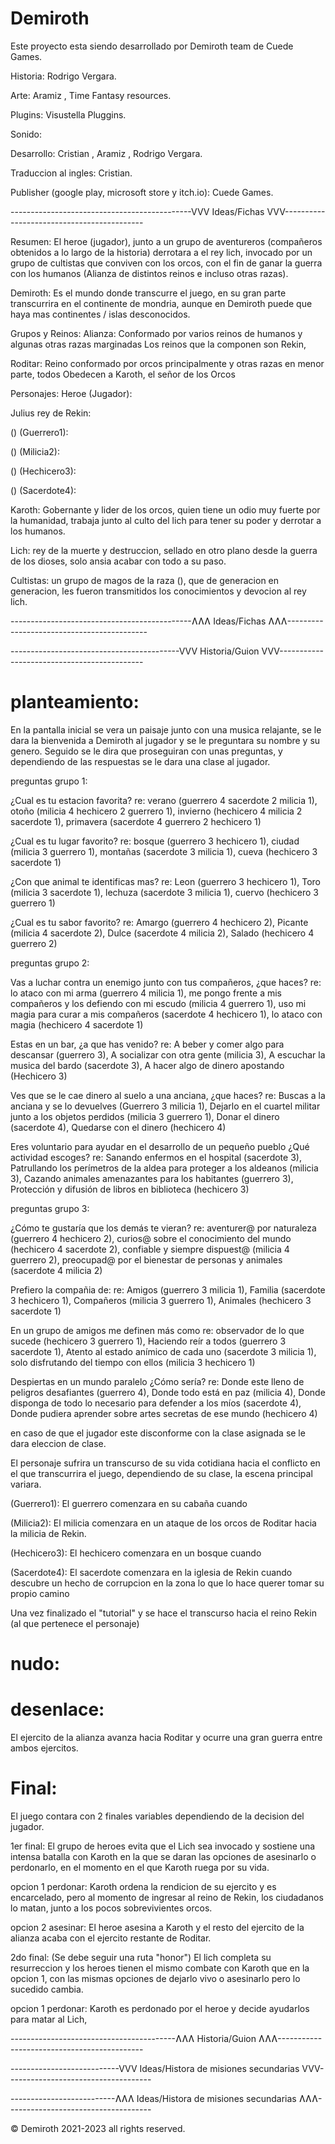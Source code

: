 # Demiroth

Este proyecto esta siendo desarrollado por Demiroth team de Cuede Games.

Historia: Rodrigo Vergara.

Arte: Aramiz , Time Fantasy resources.

Plugins: Visustella Pluggins.

Sonido:

Desarrollo: Cristian  , Aramiz  , Rodrigo Vergara.

Traduccion al ingles: Cristian.

Publisher (google play, microsoft store y itch.io): Cuede Games.

---------------------------------------------VVV Ideas/Fichas VVV-------------------------------------------

Resumen: El heroe (jugador), junto a un grupo de aventureros (compañeros obtenidos a lo largo de la historia) derrotara a el rey lich, invocado por un grupo de cultistas que conviven con los orcos, con el fin de ganar la guerra con los humanos (Alianza de distintos reinos e incluso otras razas).

Demiroth: Es el mundo donde transcurre el juego, en su gran parte transcurrira en el continente de mondria, aunque en Demiroth puede que haya mas continentes / islas desconocidos.

Grupos y Reinos:
Alianza: Conformado por varios reinos de humanos y algunas otras razas marginadas Los reinos que la componen son Rekin, 

Roditar: Reino conformado por orcos principalmente y otras razas en menor parte, todos Obedecen a Karoth, el señor de los Orcos

Personajes:
Heroe (Jugador):

Julius rey de Rekin:

() (Guerrero1):

() (Milicia2):

() (Hechicero3):

() (Sacerdote4):

Karoth: Gobernante y lider de los orcos, quien tiene un odio muy fuerte por la humanidad, trabaja junto al culto del lich para tener su poder y derrotar a los humanos.

Lich: rey de la muerte y destruccion, sellado en otro plano desde la guerra de los dioses, solo ansia acabar con todo a su paso.

Cultistas: un grupo de magos de la raza (), que de generacion en generacion, les fueron transmitidos los conocimientos y devocion al rey lich.

---------------------------------------------ɅɅɅ Ideas/Fichas ɅɅɅ-------------------------------------------

------------------------------------------VVV Historia/Guion VVV--------------------------------------------

# planteamiento: 

En la pantalla inicial se vera un paisaje junto con una musica relajante, se le dara la bienvenida a Demiroth al jugador y se le preguntara su nombre y su genero. Seguido se le dira que proseguiran con unas preguntas, y dependiendo de las respuestas se le dara una clase al jugador.

preguntas grupo 1:

¿Cual es tu estacion favorita? re: verano (guerrero 4 sacerdote 2 milicia 1), otoño (milicia 4 hechicero 2 guerrero 1), invierno (hechicero 4 milicia 2 sacerdote 1), primavera (sacerdote 4 guerrero 2 hechicero 1)

¿Cual es tu lugar favorito? re: bosque (guerrero 3 hechicero 1), ciudad (milicia 3 guerrero 1), montañas (sacerdote 3 milicia 1), cueva (hechicero 3 sacerdote 1)

¿Con que animal te identificas mas? re: Leon (guerrero 3 hechicero 1), Toro (milicia 3 sacerdote 1), lechuza (sacerdote 3 milicia 1), cuervo (hechicero 3 guerrero 1)

¿Cual es tu sabor favorito? re: Amargo (guerrero 4 hechicero 2), Picante (milicia 4 sacerdote 2), Dulce (sacerdote 4 milicia 2), Salado (hechicero 4 guerrero 2)

preguntas grupo 2:

Vas a luchar contra un enemigo junto con tus compañeros, ¿que haces? re: lo ataco con mi arma (guerrero 4 milicia 1), me pongo frente a mis compañeros y los defiendo con mi escudo (milicia 4 guerrero 1), uso mi magia para curar a mis compañeros (sacerdote 4 hechicero 1), lo ataco con magia (hechicero 4 sacerdote 1)

Estas en un bar, ¿a que has venido? re: A beber y comer algo para descansar (guerrero 3), A socializar con otra gente (milicia 3), A escuchar la musica del bardo (sacerdote 3), A hacer algo de dinero apostando (Hechicero 3)

Ves que se le cae dinero al suelo a una anciana, ¿que haces? re: Buscas a la anciana y se lo devuelves (Guerrero 3 milicia 1), Dejarlo en el cuartel militar junto a los objetos perdidos (milicia 3 guerrero 1), Donar el dinero (sacerdote 4), Quedarse con el dinero (hechicero 4)

Eres voluntario para ayudar en el desarrollo de un pequeño pueblo ¿Qué actividad escoges? re: Sanando enfermos en el hospital (sacerdote 3), Patrullando los perímetros de la aldea para proteger a los aldeanos (milicia 3), Cazando animales amenazantes para los habitantes (guerrero 3), Protección y difusión de libros en biblioteca (hechicero 3)

preguntas grupo 3:

¿Cómo te gustaría que los demás te vieran? re: aventurer@ por naturaleza (guerrero 4 hechicero 2), curios@ sobre el conocimiento del mundo (hechicero 4 sacerdote 2), confiable y siempre dispuest@ (milicia 4 guerrero 2), preocupad@ por el bienestar de personas y animales (sacerdote 4 milicia 2)

Prefiero la compañia de: re: Amigos (guerrero 3 milicia 1), Familia (sacerdote 3 hechicero 1), Compañeros (milicia 3 guerrero 1), Animales (hechicero 3 sacerdote 1)

En un grupo de amigos me definen más como re: observador de lo que sucede (hechicero 3 guerrero 1), Haciendo reír a todos (guerrero 3 sacerdote 1), Atento al estado anímico de cada uno (sacerdote 3 milicia 1), solo disfrutando del tiempo con ellos (milicia 3 hechicero 1)

Despiertas en un mundo paralelo ¿Cómo sería? re: Donde este lleno de peligros desafiantes (guerrero 4), Donde todo está en paz (milicia 4), Donde disponga de todo lo necesario para defender a los míos (sacerdote 4), Donde pudiera aprender sobre artes secretas de ese mundo (hechicero 4)

en caso de que el jugador este disconforme con la clase asignada se le dara eleccion de clase.

El personaje sufrira un transcurso de su vida cotidiana hacia el conflicto en el que transcurrira el juego, dependiendo de su clase, la escena principal variara.

(Guerrero1): El guerrero comenzara en su cabaña cuando

(Milicia2): El milicia comenzara en un ataque de los orcos de Roditar hacia la milicia de Rekin.

(Hechicero3): El hechicero comenzara en un bosque cuando

(Sacerdote4): El sacerdote comenzara en la iglesia de Rekin cuando descubre un hecho de corrupcion en la zona lo que lo hace querer tomar su propio camino

Una vez finalizado el "tutorial" y se hace el transcurso hacia el reino Rekin (al que pertenece el personaje) 

# nudo:

# desenlace:

El ejercito de la alianza avanza hacia Roditar y ocurre una gran guerra entre ambos ejercitos.

# Final: 

El juego contara con 2 finales variables dependiendo de la decision del jugador.

1er final: El grupo de heroes evita que el Lich sea invocado y sostiene una intensa batalla con Karoth en la que se daran las opciones de asesinarlo o perdonarlo, en el momento en el que Karoth ruega por su vida.

opcion 1 perdonar: Karoth ordena la rendicion de su ejercito y es encarcelado, pero al momento de ingresar al reino de Rekin, los ciudadanos lo matan, junto a los pocos sobrevivientes orcos.

opcion 2 asesinar: El heroe asesina a Karoth y el resto del ejercito de la alianza acaba con el ejercito restante de Roditar.

2do final: (Se debe seguir una ruta "honor") El lich completa su resurreccion y los heroes tienen el mismo combate con Karoth que en la opcion 1, con las mismas opciones de dejarlo vivo o asesinarlo pero lo sucedido cambia.

opcion 1 perdonar: Karoth es perdonado por el heroe y decide ayudarlos para matar al Lich, 

-----------------------------------------ɅɅɅ Historia/Guion ɅɅɅ--------------------------------------------

---------------------------VVV Ideas/Histora de misiones secundarias VVV------------------------------------

--------------------------ɅɅɅ Ideas/Histora de misiones secundarias ɅɅɅ------------------------------------

© Demiroth 2021-2023 all rights reserved.
